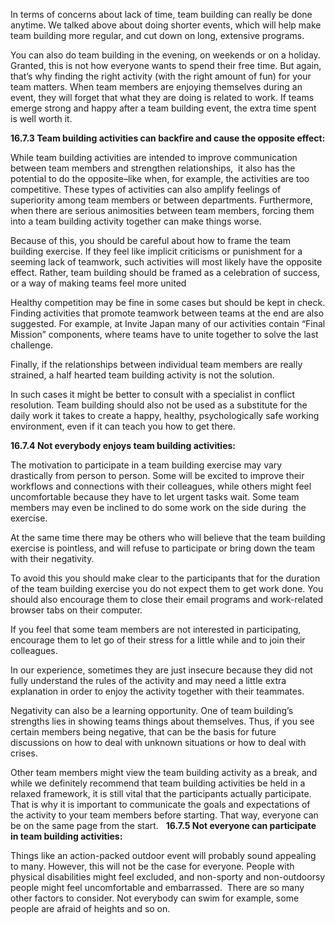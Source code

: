 In terms of concerns about lack of time, team building can really be done anytime. We talked above about doing shorter events, which will help make team building more regular, and cut down on long, extensive programs.

You can also do team building in the evening, on weekends or on a holiday. Granted, this is not how everyone wants to spend their free time. But again, that’s why finding the right activity (with the right amount of fun) for your team matters. When team members are enjoying themselves during an event, they will forget that what they are doing is related to work. If teams emerge strong and happy after a team building event, the extra time spent is well worth it.     


**16.7.3 Team building activities can backfire and cause the opposite effect:**

While team building activities are intended to improve communication between team members and strengthen relationships,  it also has the potential to do the opposite–like when, for example, the activities are too competitive. These types of activities can also amplify feelings of superiority among team members or between departments. Furthermore, when there are serious animosities between team members, forcing them into a team building activity together can make things worse. 

Because of this, you should be careful about how to frame the team building exercise. If they feel like implicit criticisms or punishment for a seeming lack of teamwork, such activities will most likely have the opposite effect. Rather, team building should be framed as a celebration of success, or a way of making teams feel more united

Healthy competition may be fine in some cases but should be kept in check. Finding activities that promote teamwork between teams at the end are also suggested. For example, at Invite Japan many of our activities contain “Final Mission” components, where teams have to unite together to solve the last challenge.  

Finally, if the relationships between individual team members are really strained, a half hearted team building activity is not the solution. 

In such cases it might be better to consult with a specialist in conflict resolution. Team building should also not be used as a substitute for the daily work it takes to create a happy, healthy, psychologically safe working environment, even if it can teach you how to get there.

**16.7.4 Not everybody enjoys team building activities:**

The motivation to participate in a team building exercise may vary drastically from person to person. Some will be excited to improve their workflows and connections with their colleagues, while others might feel uncomfortable because they have to let urgent tasks wait. Some team members may even be inclined to do some work on the side during  the exercise. 

At the same time there may be others who will believe that the team building exercise is pointless, and will refuse to participate or bring down the team with their negativity.

To avoid this you should make clear to the participants that for the duration of the team building exercise you do not expect them to get work done. You should also encourage them to close their email programs and work-related browser tabs on their computer. 


If you feel that some team members are not interested in participating, encourage them to let go of their stress for a little while and to join their colleagues. 

In our experience, sometimes they are just insecure because they did not fully understand the rules of the activity and may need a little extra explanation in order to enjoy the activity together with their teammates.


Negativity can also be a learning opportunity. One of team building’s strengths lies in showing teams things about themselves. Thus, if you see certain members being negative, that can be the basis for future discussions on how to deal with unknown situations or how to deal with crises. 


Other team members might view the team building activity as a break, and while we definitely recommend that team building activities be held in a relaxed framework, it is still vital that the participants actually participate. That is why it is important to communicate the goals and expectations of the activity to your team members before starting. That way, everyone can be on the same page from the start.  
**16.7.5 Not everyone can participate in team building activities:**

Things like an action-packed outdoor event will probably sound appealing to many. However, this will not be the case for everyone. People with physical disabilities might feel excluded, and non-sporty and non-outdoorsy people might feel uncomfortable and embarrassed.  There are so many other factors to consider. Not everybody can swim for example, some people are afraid of heights and so on. 


